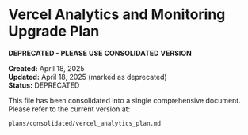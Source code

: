 # Vercel Analytics and Monitoring Upgrade Plan

**DEPRECATED - PLEASE USE CONSOLIDATED VERSION**

**Created:** April 18, 2025  
**Updated:** April 18, 2025 (marked as deprecated)  
**Status:** DEPRECATED

This file has been consolidated into a single comprehensive document.
Please refer to the current version at:

`plans/consolidated/vercel_analytics_plan.md`
